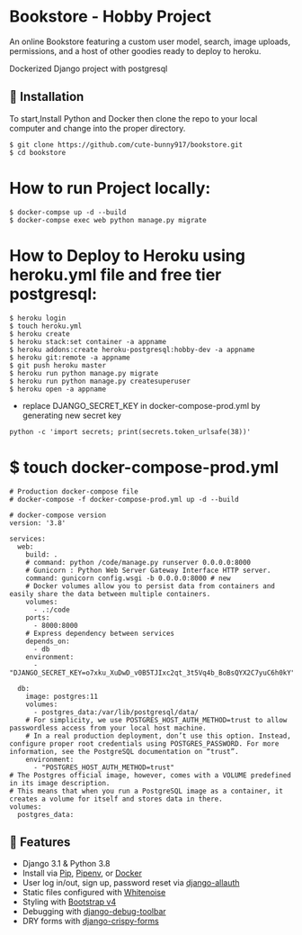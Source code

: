 # Bookstore - Hobby Project

An online Bookstore featuring a custom user model, search, image uploads, permissions, and a host of other goodies ready to deploy to heroku.

Dockerized Django project with postgresql

## 📖 Installation
To start,Install Python and Docker then clone the repo to your local computer and change into the proper directory.
```
$ git clone https://github.com/cute-bunny917/bookstore.git
$ cd bookstore
```

# How to run Project locally:
```
$ docker-compse up -d --build
$ docker-compse exec web python manage.py migrate
```
# How to Deploy to Heroku using heroku.yml file and free tier postgresql:


```
$ heroku login
$ touch heroku.yml
$ heroku create
$ heroku stack:set container -a appname
$ heroku addons:create heroku-postgresql:hobby-dev -a appname
$ heroku git:remote -a appname
$ git push heroku master
$ heroku run python manage.py migrate
$ heroku run python manage.py createsuperuser
$ heroku open -a appname
```
* replace DJANGO_SECRET_KEY in docker-compose-prod.yml by generating new secret key
```
python -c 'import secrets; print(secrets.token_urlsafe(38))'
```
# $ touch docker-compose-prod.yml
```
# Production docker-compose file
# docker-compose -f docker-compose-prod.yml up -d --build

# docker-compose version
version: '3.8'

services:
  web:
    build: .
    # command: python /code/manage.py runserver 0.0.0.0:8000
    # Gunicorn : Python Web Server Gateway Interface HTTP server.
    command: gunicorn config.wsgi -b 0.0.0.0:8000 # new
    # Docker volumes allow you to persist data from containers and easily share the data between multiple containers.
    volumes:
      - .:/code
    ports:
      - 8000:8000
    # Express dependency between services
    depends_on:
      - db
    environment:
      - "DJANGO_SECRET_KEY=o7xku_XuDwD_v0B5TJIxc2qt_3t5Vq4b_BoBsQYX2C7yuC6h0kY"

  db:
    image: postgres:11
    volumes:
      - postgres_data:/var/lib/postgresql/data/
    # For simplicity, we use POSTGRES_HOST_AUTH_METHOD=trust to allow passwordless access from your local host machine.
    # In a real production deployment, don’t use this option. Instead, configure proper root credentials using POSTGRES_PASSWORD. For more information, see the PostgreSQL documentation on “trust”.
    environment:
      - "POSTGRES_HOST_AUTH_METHOD=trust"
# The Postgres official image, however, comes with a VOLUME predefined in its image description.
# This means that when you run a PostgreSQL image as a container, it creates a volume for itself and stores data in there.
volumes:
  postgres_data:

```

## 🚀 Features

- Django 3.1 & Python 3.8
- Install via [Pip](https://pypi.org/project/pip/), [Pipenv](https://pypi.org/project/pipenv/), or [Docker](https://www.docker.com/)
- User log in/out, sign up, password reset via [django-allauth](https://github.com/pennersr/django-allauth)
- Static files configured with [Whitenoise](http://whitenoise.evans.io/en/stable/index.html)
- Styling with [Bootstrap v4](https://github.com/twbs/bootstrap)
- Debugging with [django-debug-toolbar](https://github.com/jazzband/django-debug-toolbar)
- DRY forms with [django-crispy-forms](https://github.com/django-crispy-forms/django-crispy-forms)
